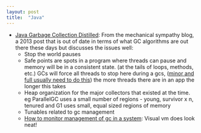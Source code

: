 ```yaml
---
layout: post
title:  "Java"
---
```


* [Java Garbage Collection Distilled](https://mechanical-sympathy.blogspot.com/2013/07/java-garbage-collection-distilled.html): From the mechanical sympathy blog, a 2013 post that is out of date in terms of what GC algorithms are out there these days but discusses the issues well:
  * Stop the world pauses
  * Safe points are spots in a program where threads can pause and memory will be in a consistent state. (at the tails of loops, methods, etc.) GCs will force all threads to stop here during a gcs, ([minor and full usually need to do this](https://stackoverflow.com/questions/64981896/java-gc-is-minor-gc-collection-a-stw-event)) the more threads there are in an app the longer this takes
  * Heap organization for the major collectors that existed at the time. eg ParallelGC uses a small number of regions - young, survivor x n, tenured and G1 uses small, equal sized regions of memory
  * Tunables related to gc management
  * [How to monitor management of gc in a system](https://visualvm.github.io): Visual vm does look neat!
